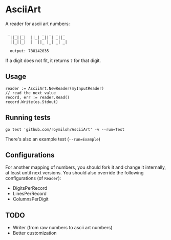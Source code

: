 # AsciiArt

A reader for ascii art numbers:

     _  _  _        _  _  _  _
      ||_||_|  ||_| _|| | _||_
      ||_||_|  |  ||_ |_| _| _|
      
      output: 788142035
      
If a digit does not fit, it returns `?` for that digit.
      
## Usage

    reader := AsciiArt.NewReader(myInputReader)
    // read the next value
    record, err := reader.Read()
    record.Write(os.Stdout)

## Running tests
    go test 'github.com/roymiloh/AsciiArt' -v --run=Test

There's also an example test (`--run=Example`)

## Configurations
For another mapping of numbers, you should fork it and change it internally, at least until next versions.
You should also override the following configurations (of `Reader`):
- DigitsPerRecord
- LinesPerRecord
- ColumnsPerDigit

## TODO
- Writer (from raw numbers to ascii art numbers)
- Better customization

